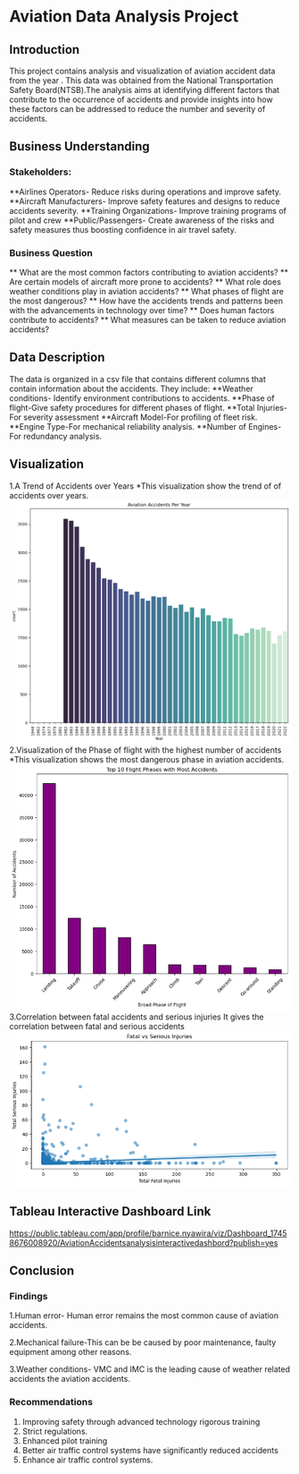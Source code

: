 # Aviation Data Analysis Project
## Introduction
This project contains analysis and visualization of aviation accident data from the year . This data was obtained from the National Transportation Safety Board(NTSB).The analysis aims at identifying different factors that contribute to the occurrence of accidents and provide insights into how these factors can be addressed to reduce the number and severity of accidents.
## Business Understanding
### Stakeholders:
   **Airlines Operators- Reduce risks during operations and improve safety.
   **Aircraft Manufacturers- Improve safety features and designs to reduce accidents severity.
   **Training Organizations- Improve training programs of pilot and crew
   **Public/Passengers- Create awareness of the risks and safety measures thus boosting confidence in air travel safety.
### Business Question
   ** What are the most common factors contributing to aviation accidents?
   ** Are certain models of aircraft more prone to accidents?
   ** What role does weather conditions play in aviation accidents?
   ** What phases of flight are the most dangerous?
   ** How have the accidents trends and patterns been with the advancements in technology over time?
   ** Does human factors contribute to accidents?
   ** What measures can be taken to reduce aviation accidents?

## Data Description
The data is organized in a csv file that contains different columns that contain information about the accidents. They include:
    **Weather conditions- Identify environment contributions to accidents.
    **Phase of flight-Give safety procedures for different phases of flight.
    **Total Injuries-For severity assessment
    **Aircraft Model-For profiling of fleet risk.
    **Engine Type-For mechanical reliability analysis.
    **Number of Engines- For redundancy analysis.
## Visualization
1.A Trend of Accidents over Years
*This visualization show the trend of of accidents over years.
![alt text](image.png)
2.Visualization of the Phase of flight with the highest number of accidents
*This visualization shows the most dangerous phase in aviation accidents.
![alt text](image-1.png)
3.Correlation between fatal accidents and serious injuries
It gives the correlation between fatal and serious accidents
![alt text](image-2.png)
## Tableau Interactive Dashboard Link
https://public.tableau.com/app/profile/barnice.nyawira/viz/Dashboard_17458676008920/AviationAccidentsanalysisinteractivedashbord?publish=yes
## Conclusion
### Findings
 1.Human error- Human error remains the most common cause of aviation accidents.

 2.Mechanical failure-This can be be caused by poor maintenance, faulty equipment among other reasons.
 
 3.Weather conditions- VMC and IMC is the leading cause of weather related accidents the aviation accidents.
 ### Recommendations
 1. Improving safety through advanced technology rigorous training
2. Strict regulations.
3. Enhanced pilot training
4. Better air traffic control systems have significantly reduced accidents
5. Enhance air traffic control systems.
